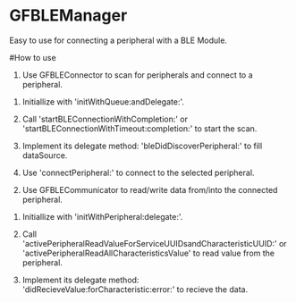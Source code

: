 # GFBLEManager
Easy to use for connecting a peripheral with a BLE Module.

#How to use
1. Use GFBLEConnector to scan for peripherals and connect to a peripheral.

  1) Initiallize with 'initWithQueue:andDelegate:'. 
  
  2) Call 'startBLEConnectionWithCompletion:' or 'startBLEConnectionWithTimeout:completion:' to start the scan.
  
  3) Implement its delegate method: 'bleDidDiscoverPeripheral:' to fill dataSource.
  
  4) Use 'connectPeripheral:' to connect to the selected peripheral.
  
2. Use GFBLECommunicator to read/write data from/into the connected peripheral.

  1) Initiallize with 'initWithPeripheral:delegate:'.
  
  2) Call 'activePeripheralReadValueForServiceUUIDsandCharacteristicUUID:' or 'activePeripheralReadAllCharacteristicsValue' to read value from the peripheral.
  
  3) Implement its delegate method: 'didRecieveValue:forCharacteristic:error:' to recieve the data.
  
 
